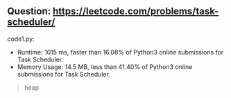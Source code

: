 ## Question: https://leetcode.com/problems/task-scheduler/

code1.py:
* Runtime: 1015 ms, faster than 16.08% of Python3 online submissions for Task Scheduler.
* Memory Usage: 14.5 MB, less than 41.40% of Python3 online submissions for Task Scheduler.
> heap